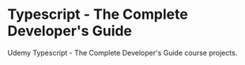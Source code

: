# Typescript - The Complete Developer's Guide

Udemy Typescript - The Complete Developer's Guide course projects.
